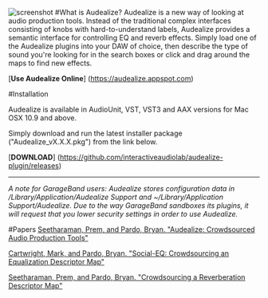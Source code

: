 ![screenshot](https://raw.githubusercontent.com/interactiveaudiolab/audealize-plugin/master/Screenshots/Screenshot.png)
#What is Audealize?
Audealize is a new way of looking at audio production tools. Instead of the traditional complex interfaces consisting of knobs with hard-to-understand labels, Audealize provides a semantic interface for controlling EQ and reverb effects. Simply load one of the Audealize plugins into your DAW of choice, then describe the type of sound you're looking for in the search boxes or click and drag around the maps to find new effects.

[**Use Audealize Online**] (https://audealize.appspot.com)

#Installation

Audealize is available in AudioUnit, VST, VST3 and AAX versions for Mac OSX 10.9 and above.

Simply download and run the latest installer package ("Audealize_vX.X.X.pkg") from the link below. 

[**DOWNLOAD**] (https://github.com/interactiveaudiolab/audealize-plugin/releases)

___


*A note for GarageBand users: Audealize stores configuration data in /Library/Application/Audealize Support and ~/Library/Application Support/Audealize. Due to the way GarageBand sandboxes its plugins, it will request that you lower security settings in order to use Audealize.*

#Papers
[Seetharaman, Prem, and Pardo, Bryan. "Audealize: Crowdsourced Audio Production Tools"](http://music.cs.northwestern.edu/publications/seetharaman_pardo_audealize_jaes.pdf)

[Cartwright, Mark, and Pardo, Bryan. "Social-EQ: Crowdsourcing an Equalization Descriptor Map"](http://music.cs.northwestern.edu/publications/cartwright-pardo-ismir13.pdf)

[Seetharaman, Prem, and Pardo, Bryan. "Crowdsourcing a Reverberation Descriptor Map"](http://music.cs.northwestern.edu/publications/seetharaman_pardo_acmmm14.pdf)
